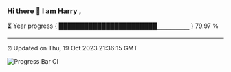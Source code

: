 ### Hi there 👋 I am Harry , 

⏳ Year progress { ███████████████████████▁▁▁▁▁▁▁ } 79.97 %

---

⏰ Updated on Thu, 19 Oct 2023 21:36:15 GMT

![Progress Bar CI](https://github.com/duykhang68/duykhang68/workflows/Progress%20Bar%20CI/badge.svg)
